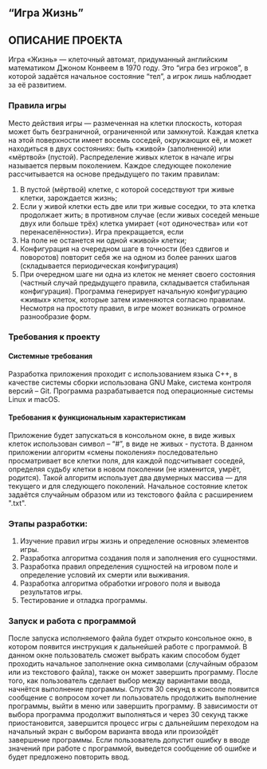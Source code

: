 ## “Игра Жизнь”
## ОПИСАНИЕ ПРОЕКТА
Игра «Жизнь» — клеточный автомат, придуманный английским математиком Джоном Конвеем в 1970 году. Это “игра без игроков”, в которой задаётся начальное состояние “тел”, а игрок лишь наблюдает за её развитием. 
### Правила игры
Место действия игры — размеченная на клетки плоскость, которая может быть безграничной, ограниченной или замкнутой.
Каждая клетка на этой поверхности имеет восемь соседей, окружающих её, и может находиться в двух состояниях: быть «живой» (заполненной) или «мёртвой» (пустой).
Распределение живых клеток в начале игры называется первым поколением. Каждое следующее поколение рассчитывается на основе предыдущего по таким правилам:
1. В пустой (мёртвой) клетке, с которой соседствуют три живые клетки, зарождается жизнь;
2. Если у живой клетки есть две или три живые соседки, то эта клетка продолжает жить; в противном случае (если живых соседей меньше двух или больше трёх) клетка умирает («от одиночества» или «от перенаселённости»).
Игра прекращается, если
1. На поле не останется ни одной «живой» клетки;
2. Конфигурация на очередном шаге в точности (без сдвигов и поворотов) повторит себя же на одном из более ранних шагов (складывается периодическая конфигурация)
3. При очередном шаге ни одна из клеток не меняет своего состояния (частный случай предыдущего правила, складывается стабильная конфигурация). Программа генерирует начальную конфигурацию «живых» клеток, которые затем изменяются согласно правилам. Несмотря на простоту правил, в игре может возникать огромное разнообразие форм.

### Требования к проекту
#### Системные требования
Разработка приложения проходит с использованием языка С++, в качестве системы сборки использована GNU Make, система контроля версий – Git. Программа разрабатывается под операционные системы Linux и macOS.

#### Требования к функциональным характеристикам 
Приложение будет запускаться в консольном окне, в виде живых клеток использован символ – “#”, в виде не живых - пустота.
В данном приложении алгоритм «смены поколения» последовательно просматривает все клетки поля, для каждой подсчитывает соседей, определяя судьбу клетки в новом поколении (не изменится, умрёт, родится). Такой алгоритм использует два двумерных массива — для текущего и для следующего поколений. Начальное состояние клеток задаётся случайным образом или из текстового файла с расширением ".txt". 

### Этапы разработки:
1. Изучение правил игры жизнь и определение основных элементов игры.
2. Разработка алгоритма создания поля и заполнения его сущностями.
3. Разработка правил определения сущностей на игровом поле и определение условий их смерти или выживания.
4. Разработка алгоритма обработки игрового поля и вывода результатов игры.
5. Тестирование и отладка программы.

### Запуск и работа с программой
После запуска исполняемого файла будет открыто консольное окно, в котором появится инструкция к дальнейшей работе с программой. В данном окне пользователь сможет выбрать каким способом будет проходить начальное заполнение окна символами (случайным образом или из текстового файла), также он может завершить программу. После того, как пользователь сделает выбор между вариантами ввода, начнётся выполнение программы. Спустя 30 секунд в консоле появится сообщение с вопросом хочет ли пользователь продолжить выполнение пpограммы, выйти в меню или завершить программу. В зависимости от выбора программа продолжит выполняться и через 30 секунд также приостановится, завершится процесс игры с дальнейшим переходом на начальный экран с выбором варианта ввода или произойдёт завершение программы. Если пользователь допустит ошибку в вводе значений при работе с программой, выведется сообщение об ошибке и будет предложено повторить ввод.

